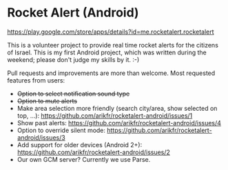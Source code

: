 Rocket Alert (Android)
===================
https://play.google.com/store/apps/details?id=me.rocketalert.rocketalert


This is a volunteer project to provide real time rocket alerts for the citizens of Israel. This is my first Android project, which was written during the weekend; please don't judge my skills by it. :-)

Pull requests and improvements are more than welcome. Most requested features from users:

* ~~Option to select notification sound type~~
* ~~Option to mute alerts~~
* Make area selection more friendly (search city/area, show selected on top, ...): https://github.com/arikfr/rocketalert-android/issues/1
* Show past alerts: https://github.com/arikfr/rocketalert-android/issues/4
* Option to override silent mode: https://github.com/arikfr/rocketalert-android/issues/3
* Add support for older devices (Android 2+): https://github.com/arikfr/rocketalert-android/issues/2
* Our own GCM server? Currently we use Parse.
